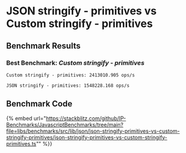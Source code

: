 
# JSON stringify - primitives vs Custom stringify - primitives
## Benchmark Results
### Best Benchmark: *Custom stringify - primitives*
```
Custom stringify - primitives: 2413010.905 ops/s
```

```
JSON stringify - primitives: 1548228.168 ops/s
```

## Benchmark Code
{% embed url="https://stackblitz.com/github/IP-Benchmarks/JavascriptBenchmarks/tree/main?file=libs/benchmarks/src/lib/json/json-stringify-primitives-vs-custom-stringify-primitives/json-stringify-primitives-vs-custom-stringify-primitives.ts"" %}}  
